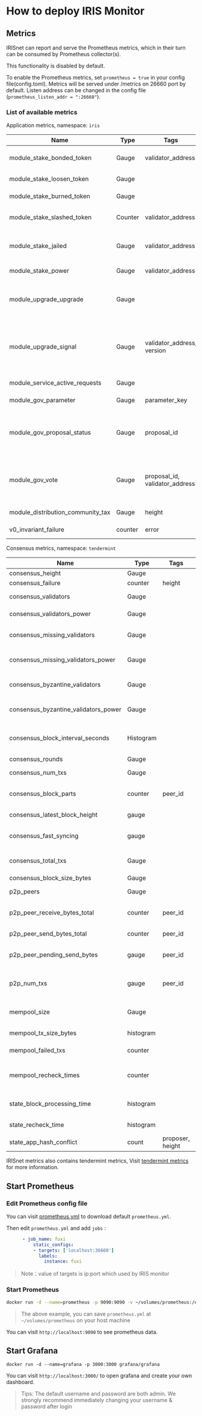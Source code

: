 # How to deploy IRIS Monitor

## Metrics

IRISnet can report and serve the Prometheus metrics, which in their turn can be consumed by Prometheus collector(s).

This functionality is disabled by default.

To enable the Prometheus metrics, set `prometheus = true` in your config file(config.toml). Metrics will be served under /metrics on 26660 port by default. Listen address can be changed in the config file (`prometheus_listen_addr = ":26660"`).

### List of available metrics

Application metrics, namespace: `iris`

| **Name** | **Type** | **Tags** | **Description** |
| ---- | ---- | ---- | ----------- |
| module_stake_bonded_token | Gauge | validator_address | Total bonded token by validator |
| module_stake_loosen_token | Gauge |                   | Total loosen token |
| module_stake_burned_token | Gauge |                   | Total burned token |
| module_stake_slashed_token | Counter | validator_address | Total slashed token by validator |
| module_stake_jailed        | Gauge | validator_address | Jailed status by validator, either 0 (not jailed) or 1 (jailed) |
| module_stake_power         | Gauge | validator_address | Voting power by validator |
| module_upgrade_upgrade  | Gauge |  | Whether new software needs to be installed, either 0 (no) or 1 (yes) |
| module_upgrade_signal  | Gauge | validator_address, version | Whether validator have run the new version software, either 0 (no) or 1 (yes)|
| module_service_active_requests  | Gauge |  | Number of active requests |
| module_gov_parameter  | Gauge |  parameter_key | Parameter of governance |
| module_gov_proposal_status  | Gauge |  proposal_id | Status of proposal, 0:DepositPeriod 1:VotingPeriod 2:Pass 3:Reject 4:Other |
| module_gov_vote  | Gauge |  proposal_id, validator_address | Validator vote result of a proposal, 0:Yes 1:No 2:NoWithVeto 3:Abstain |
| module_distribution_community_tax  | Gauge |  height | Community tax accumulation |
| v0_invariant_failure  | counter |  error | Invariant failure stats |

Consensus metrics, namespace: `tendermint`

| **Name**                                | **Type**  | **Tags** | **Description**                                                 |
|-----------------------------------------|-----------|----------|-----------------------------------------------------------------|
| consensus_height                        | Gauge     |          | Height of the chain                                             |
| consensus_failure                       | counter   | height   | Consensus failure                                               |
| consensus_validators                    | Gauge     |          | Number of validators                                            |
| consensus_validators_power              | Gauge     |          | Total voting power of all validators                            |
| consensus_missing_validators            | Gauge     |          | Number of validators who did not sign                           |
| consensus_missing_validators_power      | Gauge     |          | Total voting power of the missing validators                    |
| consensus_byzantine_validators          | Gauge     |          | Number of validators who tried to double sign                   |
| consensus_byzantine_validators_power    | Gauge     |          | Total voting power of the byzantine validators                  |
| consensus_block_interval_seconds        | Histogram |          | Time between this and last block (Block.Header.Time) in seconds |
| consensus_rounds                        | Gauge     |          | Number of rounds                                                |
| consensus_num_txs                       | Gauge     |          | Number of transactions                                          |
| consensus_block_parts                   | counter   | peer_id | number of blockparts transmitted by peer                        |
| consensus_latest_block_height           | gauge     |          | /status sync_info number                                       |
| consensus_fast_syncing                  | gauge     |          | either 0 (not fast syncing) or 1 (syncing)                      |
| consensus_total_txs                     | Gauge     |          | Total number of transactions committed                          |
| consensus_block_size_bytes              | Gauge     |          | Block size in bytes                                             |
| p2p_peers                               | Gauge     |          | Number of peers node's connected to                             |
| p2p_peer_receive_bytes_total            | counter   | peer_id | number of bytes received from a given peer                      |
| p2p_peer_send_bytes_total               | counter   | peer_id | number of bytes sent to a given peer                            |
| p2p_peer_pending_send_bytes             | gauge     | peer_id | number of pending bytes to be sent to a given peer              |
| p2p_num_txs                             | gauge     | peer_id | number of transactions submitted by each peer_id               |
| mempool_size                            | Gauge     |          | Number of uncommitted transactions                              |
| mempool_tx_size_bytes                   | histogram |          | transaction sizes in bytes                                      |
| mempool_failed_txs                      | counter   |          | number of failed transactions                                   |
| mempool_recheck_times                   | counter   |          | number of transactions rechecked in the mempool                 |
| state_block_processing_time             | histogram |          | time between BeginBlock and EndBlock in ms                      |
| state_recheck_time                      | histogram |          | time cost on recheck in ms                      |
| state_app_hash_conflict                 | count     | proposer, height | App hash conflict error                      |

IRISnet metrics also contains tendermint metrics, Visit [tendermint metrics](https://github.com/irisnet/tendermint/blob/irisnet/v0.27.3-iris/docs/tendermint-core/metrics.md) for more information.

## Start Prometheus

### Edit Prometheus config file

You can visit [prometheus.yml](https://github.com/prometheus/prometheus/blob/master/documentation/examples/prometheus.yml) to download default `prometheus.yml`.

Then edit `prometheus.yml` and add `jobs` :

```yaml
      - job_name: fuxi
          static_configs:
          - targets: ['localhost:36660']
            labels:
              instance: fuxi
```

> Note：value of targets is ip:port which used by IRIS monitor 

### Start Prometheus

```bash
docker run -d --name=prometheus -p 9090:9090 -v ~/volumes/prometheus:/etc/prometheus prom/prometheus
```

> The above example, you can save `prometheus.yml` at `~/volumes/prometheus` on your host machine

You can visit `http://localhost:9090` to see prometheus data.

## Start Grafana

```
docker run -d --name=grafana -p 3000:3000 grafana/grafana
```

You can visit `http://localhost:3000/` to open grafana and create your own dashboard.

> Tips: The default username and password are both admin. We strongly recommend immediately changing your username & password after login